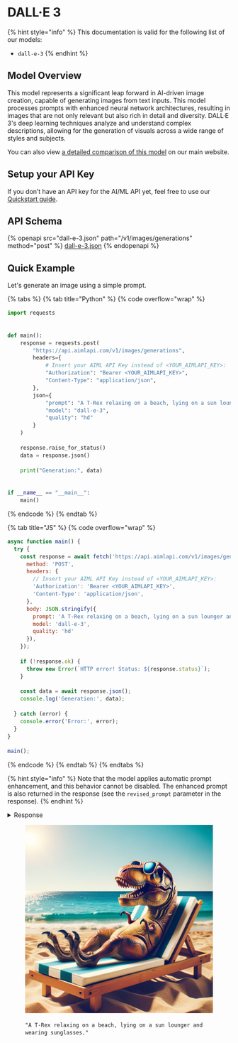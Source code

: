 # DALL·E 3

{% hint style="info" %}
This documentation is valid for the following list of our models:

* `dall-e-3`
{% endhint %}

## Model Overview

This model represents a significant leap forward in AI-driven image creation, capable of generating images from text inputs. This model processes prompts with enhanced neural network architectures, resulting in images that are not only relevant but also rich in detail and diversity. DALL·E 3's deep learning techniques analyze and understand complex descriptions, allowing for the generation of visuals across a wide range of styles and subjects.

You can also view [a detailed comparison of this model](https://aimlapi.com/comparisons/flux-1-vs-dall-e-3) on our main website.

## Setup your API Key

If you don’t have an API key for the AI/ML API yet, feel free to use our [Quickstart guide](https://docs.aimlapi.com/quickstart/setting-up).

## API Schema

{% openapi src="dall-e-3.json" path="/v1/images/generations" method="post" %}
[dall-e-3.json](dall-e-3.json)
{% endopenapi %}

## Quick Example

Let's generate an image using a simple prompt.

{% tabs %}
{% tab title="Python" %}
{% code overflow="wrap" %}
```python
import requests


def main():
    response = requests.post(
        "https://api.aimlapi.com/v1/images/generations",
        headers={
            # Insert your AIML API Key instead of <YOUR_AIMLAPI_KEY>:
            "Authorization": "Bearer <YOUR_AIMLAPI_KEY>",
            "Content-Type": "application/json",
        },
        json={
            "prompt": "A T-Rex relaxing on a beach, lying on a sun lounger and wearing sunglasses.",
            "model": "dall-e-3",
            "quality": "hd"
        }
    )

    response.raise_for_status()
    data = response.json()

    print("Generation:", data)


if __name__ == "__main__":
    main()
```
{% endcode %}
{% endtab %}

{% tab title="JS" %}
{% code overflow="wrap" %}
```javascript
async function main() {
  try {
    const response = await fetch('https://api.aimlapi.com/v1/images/generations', {
      method: 'POST',
      headers: {
        // Insert your AIML API Key instead of <YOUR_AIMLAPI_KEY>:
        'Authorization': 'Bearer <YOUR_AIMLAPI_KEY>',
        'Content-Type': 'application/json',
      },
      body: JSON.stringify({
        prompt: 'A T-Rex relaxing on a beach, lying on a sun lounger and wearing sunglasses.',
        model: 'dall-e-3',
        quality: 'hd'
      }),
    });

    if (!response.ok) {
      throw new Error(`HTTP error! Status: ${response.status}`);
    }

    const data = await response.json();
    console.log('Generation:', data);

  } catch (error) {
    console.error('Error:', error);
  }
}

main();
```
{% endcode %}
{% endtab %}
{% endtabs %}

{% hint style="info" %}
Note that the model applies automatic prompt enhancement, and this behavior cannot be disabled. The enhanced prompt is also returned in the response (see the `revised_prompt` parameter in the response).
{% endhint %}

<details>

<summary>Response</summary>

{% code overflow="wrap" %}
```json5
Generation: {'created': 1748502329, 'data': [{'revised_prompt': 'Visualize a T-Rex dinosaur enjoying a leisurely day at a sunny beach. The T-Rex is comfortably lounging on a sunbed and wearing stylish shades, clearly enjoying the warm weather and peaceful setting. The ocean waves gently lap up against the shoreline in the background.', 'url': 'https://oaidalleapiprodscus.blob.core.windows.net/private/org-Eo1U9k4AbSJPoV7seW2PDq2d/user-oGBnQp1igcXKlzRsuv3QKfH3/img-4BSO0AAOQo7DPgFCzpzLOibU.png?st=2025-05-29T06%3A05%3A29Z&se=2025-05-29T08%3A05%3A29Z&sp=r&sv=2024-08-04&sr=b&rscd=inline&rsct=image/png&skoid=cc612491-d948-4d2e-9821-2683df3719f5&sktid=a48cca56-e6da-484e-a814-9c849652bcb3&skt=2025-05-29T06%3A07%3A56Z&ske=2025-05-30T06%3A07%3A56Z&sks=b&skv=2024-08-04&sig=9J/kIJjZXlDp9feazuudjCHIeR5jrw%2BjrFwOXwPMrfc%3D'}]}
```
{% endcode %}

</details>

<figure><img src="../../../.gitbook/assets/img-4BSO0AAOQo7DPgFCzpzLOibU.png" alt=""><figcaption><p><code>"A T-Rex relaxing on a beach, lying on a sun lounger and wearing sunglasses."</code></p></figcaption></figure>
